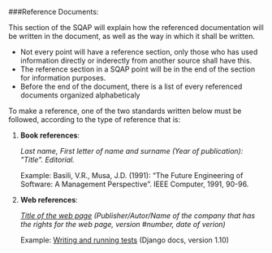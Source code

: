 ###Reference Documents:

This section of the SQAP will explain how the referenced documentation will be written in the document, as well as the way in which it shall be written. 

+ Not every point will have a reference section, only those who has used information directly or inderectly from another source shall have this.
+ The reference section in a SQAP point will be in the end of the section for information purposes.
+ Before the end of the document, there is a list of every referenced documents organized alphabeticaly

To make a reference, one of the two standards written below must be followed, according to the type of reference that is:

1. **Book references**: 

     *Last name,  First letter of name and surname (Year of publication): "Title". Editorial.*

      Example: Basili, V.R., Musa, J.D. (1991): “The Future Engineering of Software: A Management Perspective”. IEEE Computer, 1991,
      90-96.
      
2. **Web references**:

      *[Title of the web page]() (Publisher/Autor/Name of the company that has the rights for the web page, version #number, date of            verion)*
      
      Example: [Writing and running tests](https://docs.djangoproject.com/en/1.10/topics/testing/overview/) (Django docs, version 1.10)


